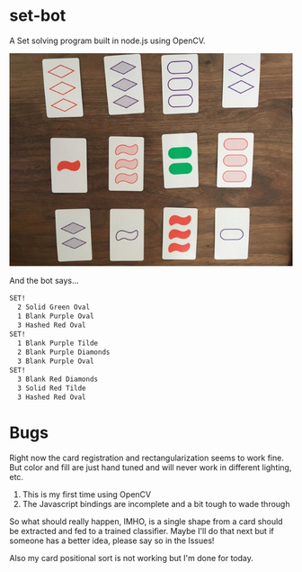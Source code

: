 set-bot
=======

A Set solving program built in node.js using OpenCV.

![alt text](https://github.com/djmax/setbot/raw/master/tests/sample.jpg "Sample Set Board")

And the bot says...

```
SET!
  2 Solid Green Oval
  1 Blank Purple Oval
  3 Hashed Red Oval
SET!
  1 Blank Purple Tilde
  2 Blank Purple Diamonds
  3 Blank Purple Oval
SET!
  3 Blank Red Diamonds
  3 Solid Red Tilde
  3 Hashed Red Oval
```

Bugs
====
Right now the card registration and rectangularization seems to work
fine. But color and fill are just hand tuned and will never work in
different lighting, etc.

1. This is my first time using OpenCV
2. The Javascript bindings are incomplete and a bit tough to wade through

So what should really happen, IMHO, is a single shape from a card
should be extracted and fed to a trained classifier. Maybe I'll do that
next but if someone has a better idea, please say so in the Issues!

Also my card positional sort is not working but I'm done for today.